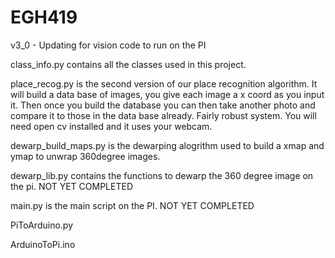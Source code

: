 # EGH419

v3_0 - Updating for vision code to run on the PI

class_info.py contains all the classes used in this project. 

place_recog.py is the second version of our place recognition algorithm. It will build a data base of images, you give each image a x coord as you input it. Then once you build the database you can then take another photo and compare it to those in the data base already. Fairly robust system. You will need open cv installed and it uses your webcam. 

dewarp_build_maps.py is the dewarping alogrithm used to build a xmap and ymap to unwrap 360degree images.

dewarp_lib.py contains the functions to dewarp the 360 degree image on the pi. NOT YET COMPLETED

main.py is the main script on the PI. NOT YET COMPLETED

PiToArduino.py 

ArduinoToPi.ino
